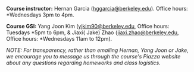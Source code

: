 
<b>Course instructor:</b> Hernan Garcia (hggarcia@berkeley.edu). Office hours:
*Wednesdays 3pm to 4pm.


**Course GSI:** Yang Joon Kim (yjkim90@berkeley.edu, Office hours: Tuesdays
*5pm to 6pm, & Jiaxi( Jake) Zhao (jiaxi.zhao@berkeley.edu, Office hours:
*Wednesdays 11am to 12pm).


*NOTE: For transparency, rather than emailing Hernan, Yang Joon or Jake, we
encourage you to message us through the course's Piazza website about any
questions regarding homeworks and class logistics.*
